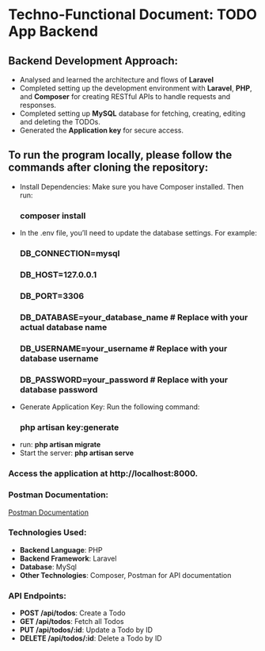 # Techno-Functional Document: TODO App Backend

## Backend Development Approach:
- Analysed and learned the architecture and flows of **Laravel**
- Completed setting up the development environment with **Laravel**, **PHP**, and **Composer** for creating RESTful APIs to handle requests and responses.
- Completed setting up **MySQL** database for fetching, creating, editing and deleting the TODOs.
- Generated the **Application key** for secure access.

## To run the program locally, please follow the commands after cloning the repository:
- Install Dependencies: Make sure you have Composer installed. Then run:
  ### composer install
- In the .env file, you’ll need to update the database settings. For example:
  ### DB_CONNECTION=mysql
  ### DB_HOST=127.0.0.1
  ### DB_PORT=3306
  ### DB_DATABASE=your_database_name  # Replace with your actual database name
  ### DB_USERNAME=your_username        # Replace with your database username
  ### DB_PASSWORD=your_password        # Replace with your database password
- Generate Application Key: Run the following command:
  ### php artisan key:generate
- run: **php artisan migrate**
- Start the server: **php artisan serve**
 ### Access the application at http://localhost:8000.

### Postman Documentation:
[Postman Documentation](https://documenter.getpostman.com/view/34987093/2sAXxQcWkU)

### Technologies Used:
- **Backend Language**: PHP
- **Backend Framework**: Laravel
- **Database**: MySql
- **Other Technologies**: Composer, Postman for API documentation

### API Endpoints:
- **POST /api/todos**: Create a Todo
- **GET /api/todos**: Fetch all Todos
- **PUT /api/todos/:id**: Update a Todo by ID
- **DELETE /api/todos/:id**: Delete a Todo by ID
